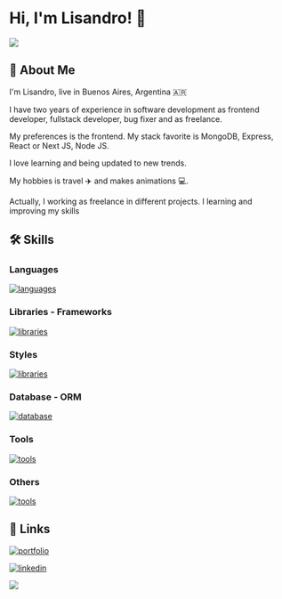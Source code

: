 
# Hi, I'm Lisandro! 👋

![](https://media2.giphy.com/media/QTfX9Ejfra3ZmNxh6B/giphy.gif?cid=ecf05e479ked85xb8g8ruj8um9wonum4pdpb7c2lbjdgg8o7&ep=v1_stickers_search&rid=giphy.gif&ct=s)
## 🚀 About Me

I'm Lisandro, live in Buenos Aires, Argentina 🇦🇷

I have two years of experience in software development as frontend developer, fullstack developer, bug fixer and as freelance.

My preferences is the frontend. My stack favorite is MongoDB, Express, React or Next JS, Node JS.

I love learning and being updated to new trends. 

My hobbies is travel ✈️ and makes animations 💻.

Actually, I working as freelance in different projects. I learning and improving my skills
## 🛠 Skills

### Languages

[![languages](https://skillicons.dev/icons?i=html,css,js,typescript,py,kotlin,graphql&perline=8)](https://skillicons.dev)

### Libraries - Frameworks

[![libraries](https://skillicons.dev/icons?i=react,remix,nextjs,redux,nodejs,express&perline=8)](https://skillicons.dev)

### Styles
[![libraries](https://skillicons.dev/icons?i=sass,bootstrap,materialui,tailwind,styledcomponents&perline=8)](https://skillicons.dev)

### Database - ORM

[![database](https://skillicons.dev/icons?i=mongo,mysql,sequelize,firebase,postgres,sqlite&perline=8)](https://skillicons.dev)

### Tools

[![tools](https://skillicons.dev/icons?i=vite,git,github,webpack,heroku,vercel,docker,regex&perline=8)](https://skillicons.dev)

### Others 

[![tools](https://skillicons.dev/icons?i=bash,powershell,babel,visualstudio,androidstudio&perline=8)](https://skillicons.dev)
## 🔗 Links

[![portfolio](https://img.shields.io/badge/my_portfolio-000?style=for-the-badge&logo=ko-fi&logoColor=white)](https://salvareschilisandro.vercel.app/)

[![linkedin](https://img.shields.io/badge/linkedin-0A66C2?style=for-the-badge&logo=linkedin&logoColor=white)](https://www.linkedin.com/in/salvareschilisandro/)

![](https://komarev.com/ghpvc/?username=Slisandro&color=gray&style=for-the-badge)
